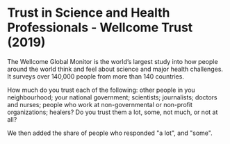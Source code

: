 # Trust in Science and Health Professionals - Wellcome Trust (2019)

The Wellcome Global Monitor is the world’s largest study into how people around the world think and feel about science and major health challenges. It surveys over 140,000 people from more than 140 countries.

How much do you trust each of the following: other people in you neighbourhood; your national government; scientists; journalists; doctors and nurses; people who work at non-governmental or non-profit organizations; healers? Do you trust them a lot, some, not much, or not at all?

We then added the share of people who responded "a lot", and "some".